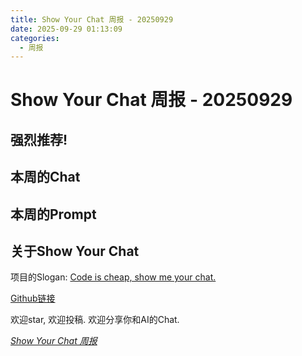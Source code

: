 ```yaml
---
title: Show Your Chat 周报 - 20250929 
date: 2025-09-29 01:13:09
categories:
  - 周报
---
```


# Show Your Chat 周报 - 20250929

## 强烈推荐!



## 本周的Chat 



## 本周的Prompt




## 关于Show Your Chat

项目的Slogan: [Code is cheap, show me your chat.](https://blog.pdjjq.org/archives/code-is-cheap-show-me-your-chat-kgv2z)

[Github链接](https://github.com/TokenRollAI/show-your-chat)

欢迎star, 欢迎投稿. 欢迎分享你和AI的Chat. 

[*Show Your Chat 周报*](https://show-your-chat.tokenroll.ai/)
